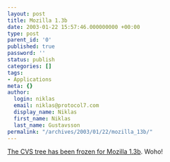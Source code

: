 ```yaml
---
layout: post
title: Mozilla 1.3b
date: 2003-01-22 15:57:46.000000000 +00:00
type: post
parent_id: '0'
published: true
password: ''
status: publish
categories: []
tags:
- Applications
meta: {}
author:
  login: niklas
  email: niklas@protocol7.com
  display_name: Niklas
  first_name: Niklas
  last_name: Gustavsson
permalink: "/archives/2003/01/22/mozilla_13b/"
---
```

[The CVS tree has been frozen for Mozilla 1.3b](http://tinderbox.mozilla.org/showbuilds.cgi?tree=SeaMonkey). Woho!

